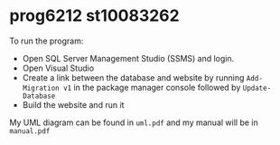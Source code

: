 # prog6212 st10083262

To run the program:
- Open SQL Server Management Studio (SSMS) and login.
- Open Visual Studio
- Create a link between the database and website by running `Add-Migration v1` in the package manager console followed by `Update-Database`
- Build the website and run it

My UML diagram can be found in `uml.pdf` and my manual will be in `manual.pdf`
